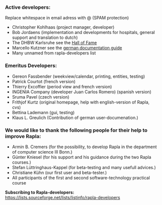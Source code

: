### Active developers: ###
Replace whitespace in email adress with @ (SPAM protection)

  * Christopher Kohlhaas  (project manager, developer)
  * Bob Jordaens (implementation and developments for hospitals, general support and translation to dutch)
  * The DHBW Karlsruhe see the [Hall of Fame](http://code.google.com/p/rapla/wiki/HallofFame)
  * Marcello Kutzner  see  the [german documentation guide](https://rapla.googlecode.com/svn/wiki/files/RaplaHandbuch.pdf)
  * Many unnamed from rapla-developers list

### Emeritus Developers: ###

  * Gereon Fassbender  (weekview/calendar, printing, entities, testing)
  * Patrick Courtot  (french version)
  * Thierry Excoffier  (period view and french version)
  * INGENIA Company (developer Juan Carlos Romero)  (spanish version)
  * Sruma Pavel  (czech version)
  * Frithjof Kurtz  (original homepage, help with english-version of Rapla, cvs)
  * Bettina Lademann  (gui, testing)
  * Klaus L. Greulich  (Contribution of german user-documenation.)

### We would like to thank the following people for their help to improve Rapla: ###

  * Armin B. Cremers  (for the possibility, to develop Rapla in the department of computer science III Bonn.)
  * Günter Kniesel  (for his support and his guidance during the two Rapla courses.)
  * Stefan Lüttringhaus-Kappel  (for beta-testing and many usefull advices.)
  * Christiane Kühn  (our first user and beta-tester.)
  * All participants of the first and second software-technology practical course

**Subscribing to Rapla-developers:** https://lists.sourceforge.net/lists/listinfo/rapla-developers